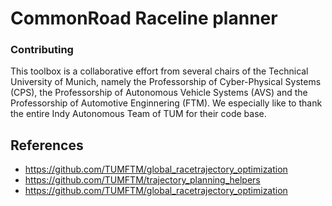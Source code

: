 # CommonRoad Raceline planner


### Contributing
This toolbox is a collaborative effort from several chairs of the Technical University of Munich, namely
the Professorship of Cyber-Physical Systems (CPS), the Professorship of Autonomous Vehicle Systems (AVS) 
and the Professorship of Automotive Enginnering (FTM). We especially like to thank the entire Indy Autonomous Team
of TUM for their code base.

## References
- https://github.com/TUMFTM/global_racetrajectory_optimization
- https://github.com/TUMFTM/trajectory_planning_helpers
- https://github.com/TUMFTM/global_racetrajectory_optimization
